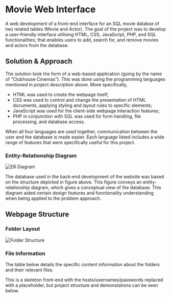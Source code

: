 # Movie Web Interface
A web development of a front-end interface for an SQL movie databse of two related tables (Movie and Actor). The goal of the project was to develop a user-friendly interface utilising HTML, CSS, JavaScript, PHP, and SQL functionalities; that enables users to add, search for, and remove movies and actors from the database.

## Solution & Approach
The solution took the form of a web-based application (going by the name of “Clubhouse Cinemas”). This was done using the programming languages mentioned in project description above. More specifically,
- HTML was used to create the webpage itself;
- CSS was used to control and change the presentation of HTML documents, applying styling and layout rules to specific elements;
- JavaScript was used for the client-side webpage interaction features;
- PHP in conjunction with SQL was used for form handling, file processing, and database access.

When all four languages are used together, communication between the user and the database is made easier. Each language listed includes a wide range of features that were specifically useful for this project. 

### Entity-Relationship Diagram

![ER Diagram](https://github.com/rubenodamo/movie-web-interface/assets/93412774/9048c6fb-57a2-4b03-b48a-da33cf1e68d2)

The database used in the back-end development of the website was based on the structure depicted in figure above. This figure conveys an entity-relationship diagram, which gives a conceptual view of the database. This diagram aided certain design features and functionality understanding when being applied to the problem approach.

## Webpage Structure

### Folder Layout
![Folder Structure](https://github.com/rubenodamo/movie-web-interface/assets/93412774/3b7708a3-79b7-40ac-8565-8ffe696b2d74)




### File Information
The table below details the specific content information about the folders and their relevant files.









This is a skeleton front-end with the hosts/usernames/passwords replaced with a placeholder, but project structure and demonstations can be seen below.
